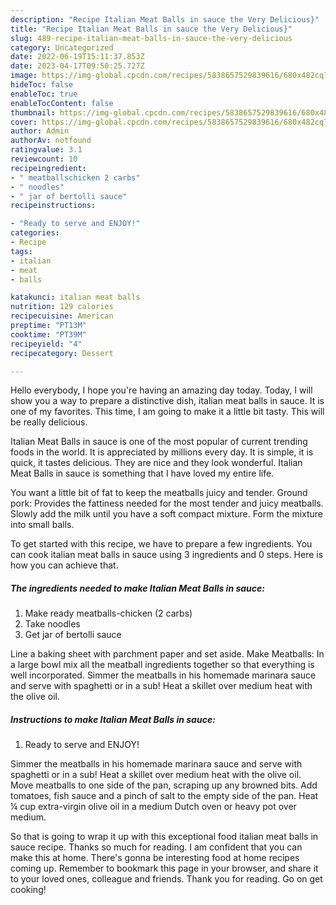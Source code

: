 ```yaml
---
description: "Recipe Italian Meat Balls in sauce the Very Delicious}"
title: "Recipe Italian Meat Balls in sauce the Very Delicious}"
slug: 489-recipe-italian-meat-balls-in-sauce-the-very-delicious
category: Uncategorized
date: 2022-06-19T15:11:37.853Z
date: 2023-04-17T09:50:25.727Z
image: https://img-global.cpcdn.com/recipes/5838657529839616/680x482cq70/italian-meat-balls-in-sauce-recipe-main-photo.jpg
hideToc: false
enableToc: true
enableTocContent: false
thumbnail: https://img-global.cpcdn.com/recipes/5838657529839616/680x482cq70/italian-meat-balls-in-sauce-recipe-main-photo.jpg
cover: https://img-global.cpcdn.com/recipes/5838657529839616/680x482cq70/italian-meat-balls-in-sauce-recipe-main-photo.jpg
author: Admin
authorAv: notfound
ratingvalue: 3.1
reviewcount: 10
recipeingredient:
- " meatballschicken 2 carbs"
- " noodles"
- " jar of bertolli sauce"
recipeinstructions:

- "Ready to serve and ENJOY!"
categories:
- Recipe
tags:
- italian
- meat
- balls

katakunci: italian meat balls 
nutrition: 129 calories
recipecuisine: American
preptime: "PT13M"
cooktime: "PT39M"
recipeyield: "4"
recipecategory: Dessert

---
```



Hello everybody, I hope you're having an amazing day today. Today, I will show you a way to prepare a distinctive dish, italian meat balls in sauce. It is one of my favorites. This time, I am going to make it a little bit tasty. This will be really delicious.

Italian Meat Balls in sauce is one of the most popular of current trending foods in the world. It is appreciated by millions every day. It is simple, it is quick, it tastes delicious. They are nice and they look wonderful. Italian Meat Balls in sauce is something that I have loved my entire life.

You want a little bit of fat to keep the meatballs juicy and tender. Ground pork: Provides the fattiness needed for the most tender and juicy meatballs. Slowly add the milk until you have a soft compact mixture. Form the mixture into small balls.


To get started with this recipe, we have to prepare a few ingredients. You can cook italian meat balls in sauce using 3 ingredients and 0 steps. Here is how you can achieve that.

<!--inarticleads1-->

##### The ingredients needed to make Italian Meat Balls in sauce:

1. Make ready  meatballs-chicken (2 carbs)
1. Take  noodles
1. Get  jar of bertolli sauce


Line a baking sheet with parchment paper and set aside. Make Meatballs: In a large bowl mix all the meatball ingredients together so that everything is well incorporated. Simmer the meatballs in his homemade marinara sauce and serve with spaghetti or in a sub! Heat a skillet over medium heat with the olive oil. 

<!--inarticleads2-->

##### Instructions to make Italian Meat Balls in sauce:


1. Ready to serve and ENJOY!

Simmer the meatballs in his homemade marinara sauce and serve with spaghetti or in a sub! Heat a skillet over medium heat with the olive oil. Move meatballs to one side of the pan, scraping up any browned bits. Add tomatoes, fish sauce and a pinch of salt to the empty side of the pan. Heat ¼ cup extra-virgin olive oil in a medium Dutch oven or heavy pot over medium. 

So that is going to wrap it up with this exceptional food italian meat balls in sauce recipe. Thanks so much for reading. I am confident that you can make this at home. There's gonna be interesting food at home recipes coming up. Remember to bookmark this page in your browser, and share it to your loved ones, colleague and friends. Thank you for reading. Go on get cooking!
